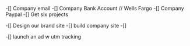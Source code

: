 


-[] Company email
-[] Company Bank Account
// Wells Fargo
-[] Company Paypal
-[] Get six projects

-[] Design our brand site
-[] build company site
-[] 


 

-[] launch an ad w utm tracking